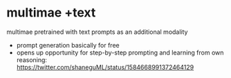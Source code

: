 # multimae +text

multimae pretrained with text prompts as an additional modality

* prompt generation basically for free
* opens up opportunity for step-by-step prompting and learning from own reasoning: https://twitter.com/shaneguML/status/1584668991372464129
